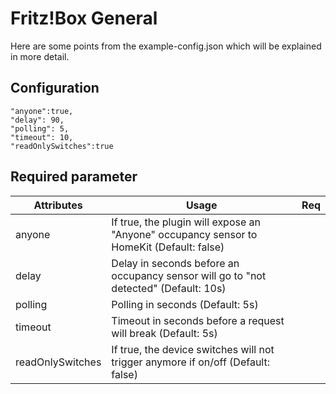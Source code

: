 # Fritz!Box General

Here are some points from the example-config.json which will be explained in more detail.




## Configuration

```
"anyone":true,
"delay": 90,
"polling": 5,
"timeout": 10,
"readOnlySwitches":true
```



## Required parameter

| Attributes | Usage                                                        | Req  |
| ---------- | ------------------------------------------------------------ | :--: |
| anyone     | If true, the plugin will expose an "Anyone" occupancy sensor to HomeKit (Default: false) |      |
| delay      | Delay in seconds before an occupancy sensor will go to "not detected" (Default: 10s) |     |
| polling   | Polling in seconds (Default: 5s) |      |
| timeout   | Timeout in seconds before a request will break (Default: 5s) |      |
| readOnlySwitches   | If true, the device switches will not trigger anymore if on/off (Default: false) |      |
